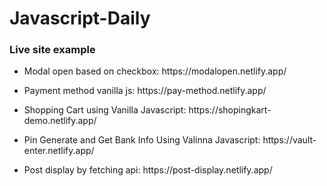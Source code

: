 # Javascript-Daily

### Live site example<br>
- <p>Modal open based on checkbox: https://modalopen.netlify.app/</p>
- <p>Payment method vanilla js: https://pay-method.netlify.app/</p>
- <p>Shopping Cart using Vanilla Javascript: https://shopingkart-demo.netlify.app/</p>
- <p>Pin Generate and Get Bank Info Using Valinna Javascript: https://vault-enter.netlify.app/</p>
- <p>Post display by fetching api: https://post-display.netlify.app/</p>